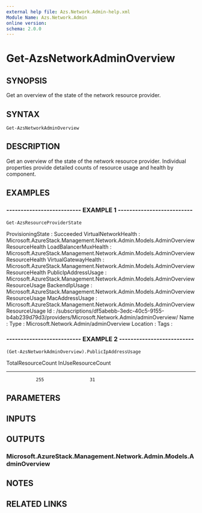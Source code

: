 ```yaml
---
external help file: Azs.Network.Admin-help.xml
Module Name: Azs.Network.Admin
online version: 
schema: 2.0.0
---
```


# Get-AzsNetworkAdminOverview

## SYNOPSIS
Get an overview of the state of the network resource provider.

## SYNTAX

```
Get-AzsNetworkAdminOverview
```

## DESCRIPTION
Get an overview of the state of the network resource provider. 
Individual properties provide detailed counts of resource usage and health by component.

## EXAMPLES

### -------------------------- EXAMPLE 1 --------------------------
```
Get-AzsResourceProviderState
```

ProvisioningState     : Succeeded
VirtualNetworkHealth  : Microsoft.AzureStack.Management.Network.Admin.Models.AdminOverviewResourceHealth
LoadBalancerMuxHealth : Microsoft.AzureStack.Management.Network.Admin.Models.AdminOverviewResourceHealth
VirtualGatewayHealth  : Microsoft.AzureStack.Management.Network.Admin.Models.AdminOverviewResourceHealth
PublicIpAddressUsage  : Microsoft.AzureStack.Management.Network.Admin.Models.AdminOverviewResourceUsage
BackendIpUsage        : Microsoft.AzureStack.Management.Network.Admin.Models.AdminOverviewResourceUsage
MacAddressUsage       : Microsoft.AzureStack.Management.Network.Admin.Models.AdminOverviewResourceUsage
Id                    : /subscriptions/df5abebb-3edc-40c5-9155-b4ab239d79d3/providers/Microsoft.Network.Admin/adminOverview/
Name                  : 
Type                  : Microsoft.Network.Admin/adminOverview
Location              : 
Tags                  :

### -------------------------- EXAMPLE 2 --------------------------
```
(Get-AzsNetworkAdminOverview).PublicIpAddressUsage
```

TotalResourceCount InUseResourceCount
------------------ ------------------
			   255                 31

## PARAMETERS

## INPUTS

## OUTPUTS

### Microsoft.AzureStack.Management.Network.Admin.Models.AdminOverview

## NOTES

## RELATED LINKS

